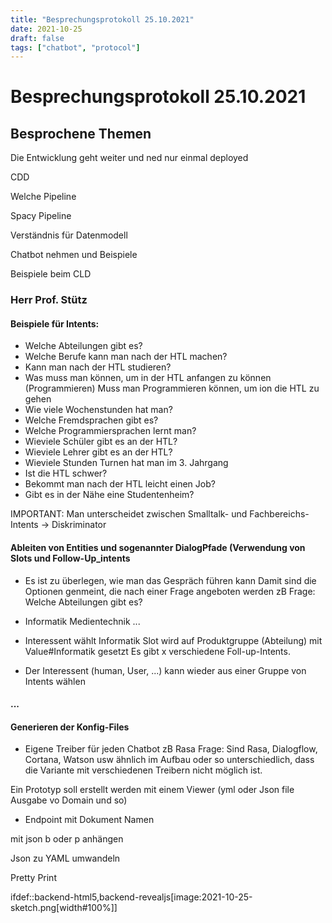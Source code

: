 ```yaml
---
title: "Besprechungsprotokoll 25.10.2021"
date: 2021-10-25
draft: false
tags: ["chatbot", "protocol"]
---
```


# Besprechungsprotokoll 25.10.2021

## Besprochene Themen

Die Entwicklung geht weiter und ned nur einmal deployed

CDD

Welche Pipeline

Spacy Pipeline

Verständnis für Datenmodell

Chatbot nehmen und Beispiele

Beispiele beim CLD

### Herr Prof. Stütz

#### Beispiele für Intents:

* Welche Abteilungen gibt es?
* Welche Berufe kann man nach der HTL machen?
* Kann man nach der HTL studieren?
* Was muss man können, um in der HTL anfangen zu können (Programmieren)
  Muss man Programmieren können, um ion die HTL zu gehen
* Wie viele Wochenstunden hat man?
* Welche Fremdsprachen gibt es?
* Welche Programmiersprachen lernt man?
* Wieviele Schüler gibt es an der HTL?
* Wieviele Lehrer gibt es an der HTL?
* Wieviele Stunden Turnen hat man im 3. Jahrgang
* Ist die HTL schwer?
* Bekommt man nach der HTL leicht einen Job?
* Gibt es in der Nähe eine Studentenheim?


IMPORTANT: Man unterscheidet zwischen Smalltalk- und Fachbereichs-Intents -> Diskriminator

#### Ableiten von Entities und sogenannter DialogPfade (Verwendung von Slots und Follow-Up_intents

* Es ist zu überlegen, wie man das Gespräch führen kann
  Damit sind die Optionen genmeint, die nach einer Frage angeboten werden
  zB Frage: Welche Abteilungen gibt es?
* Informatik
  Medientechnik
  ...

* Interessent wählt Informatik
  Slot wird auf Produktgruppe (Abteilung) mit Value#Informatik gesetzt
  Es gibt x verschiedene Foll-up-Intents.
* Der Interessent (human, User, ...) kann wieder aus einer Gruppe von Intents wählen


#### ...

#### Generieren der Konfig-Files

* Eigene Treiber für jeden Chatbot zB Rasa
  Frage: Sind Rasa, Dialogflow, Cortana, Watson usw ähnlich im Aufbau oder so unterschiedlich, dass die Variante mit verschiedenen Treibern nicht möglich ist.

Ein Prototyp soll erstellt werden mit einem Viewer (yml oder Json file Ausgabe vo Domain und so)

* Endpoint mit Dokument Namen

mit json b oder p anhängen

Json zu YAML umwandeln

Pretty Print

ifdef::backend-html5,backend-revealjs[image:2021-10-25-sketch.png[width#100%]]

